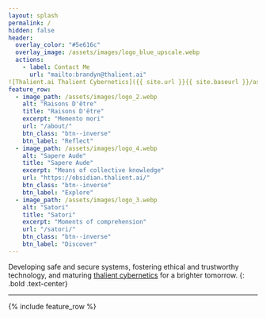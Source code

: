 ```yaml
---
layout: splash
permalink: /
hidden: false
header:
  overlay_color: "#5e616c"
  overlay_image: /assets/images/logo_blue_upscale.webp
  actions:
    - label: Contact Me
      url: "mailto:brandyn@thalient.ai"
![Thalient.ai Thalient Cybernetics]({{ site.url }}{{ site.baseurl }}/assets/images/logo_blue.webp)
feature_row:
  - image_path: /assets/images/logo_2.webp
    alt: "Raisons D'être"
    title: "Raisons D'être"
    excerpt: "Memento mori"
    url: "/about/"
    btn_class: "btn--inverse"
    btn_label: "Reflect"
  - image_path: /assets/images/logo_4.webp
    alt: "Sapere Aude"
    title: "Sapere Aude"
    excerpt: "Means of collective knowledge"
    url: "https://obsidian.thalient.ai/"
    btn_class: "btn--inverse"
    btn_label: "Explore"
  - image_path: /assets/images/logo_3.webp
    alt: "Satori"
    title: "Satori"
    excerpt: "Moments of comprehension"
    url: "/satori/"
    btn_class: "btn--inverse"
    btn_label: "Discover"
---
```


Developing safe and secure systems, fostering ethical and trustworthy technology, and maturing [thalient cybernetics](/thalient-cybernetics/) for a brighter tomorrow.
{: .bold .text-center}

---

{% include feature_row %}
